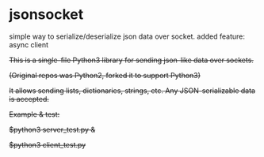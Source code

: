 jsonsocket
==========
simple way to serialize/deserialize json data over socket.
added feature: async client

~~This is a single-file Python3 library for sending json-like data over sockets.~~

~~(Original repos was Python2, forked it to support Python3)~~

~~It allows sending lists, dictionaries, strings, etc. Any JSON-serializable data is accepted.~~

~~Example & test:~~

~~$python3 server_test.py &~~

~~$python3 client_test.py~~
